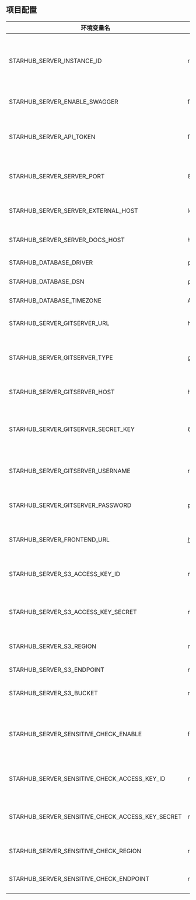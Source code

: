 ## 项目配置

| 环境变量名 | 默认值 | 描述 |
| --- | --- | --- |
| STARHUB_SERVER_INSTANCE_ID | none | 一个唯一的实例 ID，用于部署多个实例时做标识 |
| STARHUB_SERVER_ENABLE_SWAGGER | false | 是否开启 Swagger 文档服务 |
| STARHUB_SERVER_API_TOKEN | f3a7b9c1d6e5f8e2a1b5d4f9e6a2b8d7c3a4e2b1d9f6e7a8d2c5a7b4c1e3f5b8a1d4f9b7d6e2f8a5d3b1e7f9c6a8b2d1e4f7d5b6e9f2a4b3c8e1d7f995hd82hf | 用于和前端做身份校验的 API token |
| STARHUB_SERVER_SERVER_PORT | 8080 | Starhub Sever 启动后监听的端口 |
| STARHUB_SERVER_SERVER_EXTERNAL_HOST | localhost | Starhub Server 启动后的 Host |
| STARHUB_SERVER_SERVER_DOCS_HOST | `http://localhost:6636` | Swagger 启动后的 Host|
| STARHUB_DATABASE_DRIVER | pg | 数据库的类别 |
| STARHUB_DATABASE_DSN | postgresql://postgres:postgres@localhost:5432/STARHUB_SERVER?sslmode=disable | 数据库的 DSN |
| STARHUB_DATABASE_TIMEZONE | Asia/Shanghai | 数据库的时区 |
| STARHUB_SERVER_GITSERVER_URL | http://localhost:3000 | Git server 的地址 |
| STARHUB_SERVER_GITSERVER_TYPE | gitea | Git server 的类别，目前只支持 gitea |
| STARHUB_SERVER_GITSERVER_HOST | http://localhost:3000 | Git server 的 Host |
| STARHUB_SERVER_GITSERVER_SECRET_KEY | 619c849c49e03754454ccd4cda79a209ce0b30b3 | Git server 管理员用户的 access token |
| STARHUB_SERVER_GITSERVER_USERNAME | root | Git server 管理员用户的账号 |
| STARHUB_SERVER_GITSERVER_PASSWORD | password123 | Git server 管理员用户的密码 |
| STARHUB_SERVER_FRONTEND_URL | https://portal-stg.opencsg.com | Starhub 前端项目启动后的 URL |
| STARHUB_SERVER_S3_ACCESS_KEY_ID | none | S3 存储的 Access key ID |
| STARHUB_SERVER_S3_ACCESS_KEY_SECRET | none | S3 存储的 Access key Secret |
| STARHUB_SERVER_S3_REGION | none | S3 存储的 region |
| STARHUB_SERVER_S3_ENDPOINT | none | S3 存储的地址 |
| STARHUB_SERVER_S3_BUCKET | none | S3 存储的 bucket |
| STARHUB_SERVER_SENSITIVE_CHECK_ENABLE | false | 是否开启文本审核(目前只支持阿里云内容审核服务)|
| STARHUB_SERVER_SENSITIVE_CHECK_ACCESS_KEY_ID | none | 阿里云内容审核的 Access key ID |
| STARHUB_SERVER_SENSITIVE_CHECK_ACCESS_KEY_SECRET | none | 阿里云内容审核的 Access key secret |
| STARHUB_SERVER_SENSITIVE_CHECK_REGION | none | 阿里云内容审核的 region |
| STARHUB_SERVER_SENSITIVE_CHECK_ENDPOINT | none | 阿里云内容审核的服务地址 |
